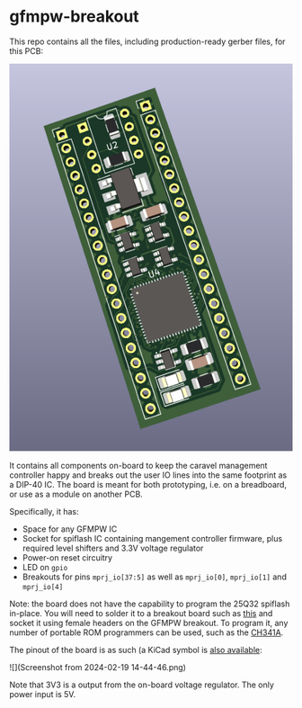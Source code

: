 # gfmpw-breakout
This repo contains all the files, including production-ready gerber files, for this PCB:

![](Screenshot_2024-01-27_17-30-15.png)

It contains all components on-board to keep the caravel management controller happy and breaks out the user IO lines into the same footprint as a DIP-40 IC. The board is meant for both prototyping, i.e. on a breadboard, or use as a module on another PCB.

Specifically, it has:

 - Space for any GFMPW IC
 - Socket for spiflash IC containing mangement controller firmware, plus required level shifters and 3.3V voltage regulator
 - Power-on reset circuitry
 - LED on ``gpio``
 - Breakouts for pins ``mprj_io[37:5]`` as well as ``mprj_io[0]``, ``mprj_io[1]`` and ``mprj_io[4]``

Note: the board does not have the capability to program the 25Q32 spiflash in-place. You will need to solder it to a breakout board such as [this](https://protosupplies.com/product/pcb-smd-soic-8-msop-8-tssop-8-to-dip-adapter5-pack/) and socket it using female headers on the GFMPW breakout. To program it, any number of portable ROM programmers can be used, such as the [CH341A](https://www.amazon.com/Programmer-Module-CH341A-Burner-5V-3-3V/dp/B07PFCJ8G9).

The pinout of the board is as such (a KiCad symbol is [also available](https://example.com/):

![](Screenshot from 2024-02-19 14-44-46.png)

Note that 3V3 is a output from the on-board voltage regulator. The only power input is 5V.
